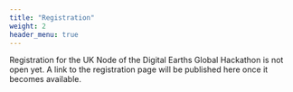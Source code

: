 ```yaml
---
title: "Registration"
weight: 2
header_menu: true
---
```

<!-- If you would like to attend the hackathon, please register here:

[Registration page (not yet set up)]() (until xx, 2025). After the registration has been confirmed, we will ask for the payment of the participation fee (150 €). 

Participation fees will include: xx, xx, xx.  -->

Registration for the UK Node of the Digital Earths Global Hackathon is not open yet. A link to the registration page will be published here once it becomes available. 


